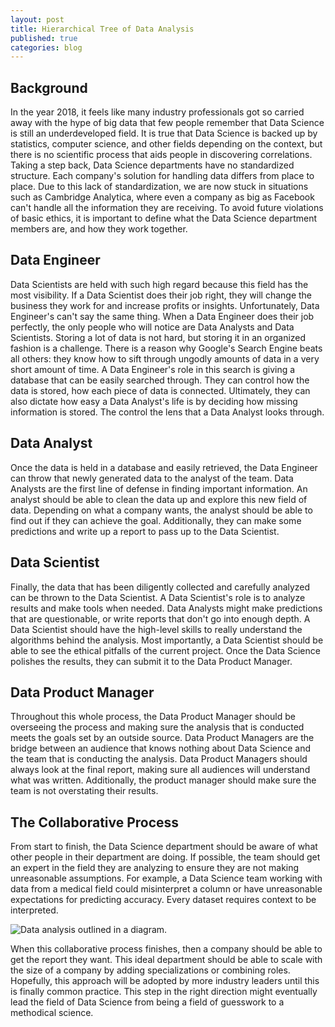 ```yaml
---
layout: post
title: Hierarchical Tree of Data Analysis
published: true
categories: blog
---
```

## Background

In the year 2018, it feels like many industry professionals got so carried away with the hype of big data that few people remember that Data Science is still an underdeveloped field. It is true that Data Science is backed up by statistics, computer science, and other fields depending on the context, but there is no scientific process that aids people in discovering correlations. Taking a step back, Data Science departments have no standardized structure. Each company's solution for handling data differs from place to place.  Due to this lack of standardization, we are now stuck in situations such as Cambridge Analytica, where even a company as big as Facebook can't handle all the information they are receiving. To avoid future violations of basic ethics, it is important to define what the Data Science department members are, and how they work together.

## Data Engineer

Data Scientists are held with such high regard because this field has the most visibility. If a Data Scientist does their job right, they will change the business they work for and increase profits or insights. Unfortunately, Data Engineer's can't say the same thing. When a Data Engineer does their job perfectly, the only people who will notice are Data Analysts and Data Scientists. Storing a lot of data is not hard, but storing it in an organized fashion is a challenge. There is a reason why Google's Search Engine beats all others: they know how to sift through ungodly amounts of data in a very short amount of time. A Data Engineer's role in this search is giving a database that can be easily searched through. They can control how the data is stored, how each piece of data is connected. Ultimately, they can also dictate how easy a Data Analyst's life is by deciding how missing information is stored. The control the lens that a Data Analyst looks through.

## Data Analyst

Once the data is held in a database and easily retrieved, the Data Engineer can throw that newly generated data to the analyst of the team. Data Analysts are the first line of defense in finding important information. An analyst should be able to clean the data up and explore this new field of data. Depending on what a company wants, the analyst should be able to find out if they can achieve the goal. Additionally, they can make some predictions and write up a report to pass up to the Data Scientist.

## Data Scientist

Finally, the data that has been diligently collected and carefully analyzed can be thrown to the Data Scientist. A Data Scientist's role is to analyze results and make tools when needed. Data Analysts might make predictions that are questionable, or write reports that don't go into enough depth. A Data Scientist should have the high-level skills to really understand the algorithms behind the analysis. Most importantly, a Data Scientist should be able to see the ethical pitfalls of the current project. Once the Data Science polishes the results, they can submit it to the Data Product Manager.

## Data Product Manager

Throughout this whole process, the Data Product Manager should be overseeing the process and making sure the analysis that is conducted meets the goals set by an outside source. Data Product Managers are the bridge between an audience that knows nothing about Data Science and the team that is conducting the analysis. Data Product Managers should always look at the final report, making sure all audiences will understand what was written. Additionally, the product manager should make sure the team is not overstating their results.

## The Collaborative Process

From start to finish, the Data Science department should be aware of what other people in their department are doing. If possible, the team should get an expert in the field they are analyzing to ensure they are not making unreasonable assumptions. For example, a Data Science team working with data from a medical field could misinterpret a column or have unreasonable expectations for predicting accuracy. Every dataset requires context to be interpreted.

![Data analysis outlined in a diagram.]({{site.baseurl}}/images/blog/Data%20Analysis%20Process.png)

When this collaborative process finishes, then a company should be able to get the report they want. This ideal department should be able to scale with the size of a company by adding specializations or combining roles. Hopefully, this approach will be adopted by more industry leaders until this is finally common practice. This step in the right direction might eventually lead the field of Data Science from being a field of guesswork to a methodical science.